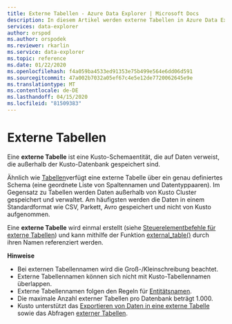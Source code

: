 ```yaml
---
title: Externe Tabellen - Azure Data Explorer | Microsoft Docs
description: In diesem Artikel werden externe Tabellen in Azure Data Explorer beschrieben.
services: data-explorer
author: orspod
ms.author: orspodek
ms.reviewer: rkarlin
ms.service: data-explorer
ms.topic: reference
ms.date: 01/22/2020
ms.openlocfilehash: f4a059ba4533ed91353e75b499e564e6dd06d591
ms.sourcegitcommit: 47a002b7032a05ef67c4e5e12de7720062645e9e
ms.translationtype: MT
ms.contentlocale: de-DE
ms.lasthandoff: 04/15/2020
ms.locfileid: "81509383"
---
```

# <a name="external-tables"></a>Externe Tabellen

Eine **externe Tabelle** ist eine Kusto-Schemaentität, die auf Daten verweist, die außerhalb der Kusto-Datenbank gespeichert sind.

Ähnlich wie [Tabellen](tables.md)verfügt eine externe Tabelle über ein genau definiertes Schema (eine geordnete Liste von Spaltennamen und Datentyppaaren). Im Gegensatz zu Tabellen werden Daten außerhalb von Kusto Cluster gespeichert und verwaltet. Am häufigsten werden die Daten in einem Standardformat wie CSV, Parkett, Avro gespeichert und nicht von Kusto aufgenommen.

Eine **externe Tabelle** wird einmal erstellt (siehe [Steuerelementbefehle für externe Tabellen](../../management/externaltables.md)) und kann mithilfe der Funktion [external_table()](../../query/externaltablefunction.md) durch ihren Namen referenziert werden. 

**Hinweise**

* Bei externen Tabellennamen wird die Groß-/Kleinschreibung beachtet.
* Externe Tabellennamen können sich nicht mit Kusto-Tabellennamen überlappen.
* Externe Tabellennamen folgen den Regeln für [Entitätsnamen](./entity-names.md).
* Die maximale Anzahl externer Tabellen pro Datenbank beträgt 1.000.
* Kusto unterstützt das [Exportieren von Daten in eine externe Tabelle](../../management/data-export/export-data-to-an-external-table.md) sowie das Abfragen [externer Tabellen](https://docs.microsoft.com/azure/data-explorer/data-lake-query-data).
